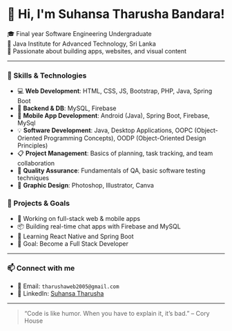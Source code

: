 # 👋 Hi, I'm Suhansa Tharusha Bandara!

🎓 Final year Software Engineering Undergraduate  
🏫 Java Institute for Advanced Technology, Sri Lanka  
📍 Passionate about building apps, websites, and visual content  

---

### 💼 Skills & Technologies
- 💻 **Web Development**: HTML, CSS, JS, Bootstrap, PHP, Java, Spring Boot
- 🧠 **Backend & DB**: MySQL, Firebase  
- 📱 **Mobile App Development**: Android (Java), Spring Boot, Firebase, MySql  
- 💡 **Software Development**: Java, Desktop Applications, OOPC (Object-Oriented Programming Concepts), OODP (Object-Oriented Design Principles)  
- 📋 **Project Management**: Basics of planning, task tracking, and team collaboration  
- 🧪 **Quality Assurance**: Fundamentals of QA, basic software testing techniques  
- 🎨 **Graphic Design**: Photoshop, Illustrator, Canva


### 🔭 Projects & Goals

- 🔧 Working on full-stack web & mobile apps  
- 📦 Building real-time chat apps with Firebase and MySQL  
- 🌱 Learning React Native and Spring Boot  
- 🚀 Goal: Become a Full Stack Developer  

---

### 📫 Connect with me

- 📧 Email: `tharushaweb2005@gmail.com`  
- 🔗 LinkedIn: [Suhansa Tharusha](https://www.linkedin.com/in/suhansa-tharusha-11104a298/)  
---

> “Code is like humor. When you have to explain it, it’s bad.” – Cory House
